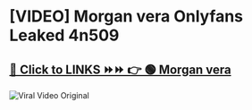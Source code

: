 
 # [VIDEO] Morgan vera Onlyfans Leaked 4n509

## <h2><a href="https://clipsfans.com/Morgan_vera&ref=git">🔗 Click to LINKS ⏩⏩ 👉 🟢 Morgan vera </a></h2>

<a href="https://clipsfans.com/Morgan_vera&ref=git" rel="nofollow" data-target="animated-image.originalLink"><img src="https://i.ibb.co.com/xMMVF88/686577567.gif" alt="Viral Video Original" style="max-width: 100%; display: inline-block;" data-target="animated-image.originalImage"></a>

